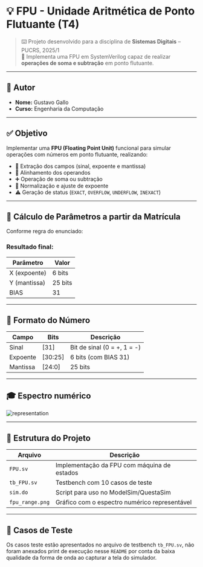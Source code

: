 # 💡 FPU - Unidade Aritmética de Ponto Flutuante (T4)

> ⌨️ Projeto desenvolvido para a disciplina de **Sistemas Digitais** – PUCRS, 2025/1  
> 🧮 Implementa uma FPU em SystemVerilog capaz de realizar **operações de soma e subtração** em ponto flutuante.

---

## 👤 Autor

- **Nome:** Gustavo Gallo  
- **Curso:** Engenharia da Computação  

---

## ✅ Objetivo

Implementar uma **FPU (Floating Point Unit)** funcional para simular operações com números em ponto flutuante, realizando:

- 🧩 Extração dos campos (sinal, expoente e mantissa)
- 🔄 Alinhamento dos operandos
- ➕ Operação de soma ou subtração
- 📏 Normalização e ajuste de expoente
- ⚠️ Geração de status (`EXACT`, `OVERFLOW`, `UNDERFLOW`, `INEXACT`)

---

## 📌 Cálculo de Parâmetros a partir da Matrícula

Conforme regra do enunciado:

### Resultado final:

| Parâmetro | Valor |
|-----------|--------|
| X (expoente) | 6 bits |
| Y (mantissa) | 25 bits |
| BIAS         | 31      |

---

## 📐 Formato do Número

| Campo     | Bits     | Descrição                    |
|-----------|----------|-------------------------------|
| Sinal     | [31]     | Bit de sinal (0 = +, 1 = -)   |
| Expoente  | [30:25]  | 6 bits (com BIAS 31)          |
| Mantissa  | [24:0]   | 25 bits       |

---
## 🎓 Espectro numérico

![representation](https://github.com/user-attachments/assets/1df3f9da-27c1-4a39-8720-4b149109f1c8)

---

## 📁 Estrutura do Projeto

| Arquivo         | Descrição                                      |
|-----------------|------------------------------------------------|
| `FPU.sv`        | Implementação da FPU com máquina de estados    |
| `tb_FPU.sv`     | Testbench com 10 casos de teste                |
| `sim.do`        | Script para uso no ModelSim/QuestaSim          |
| `fpu_range.png` | Gráfico com o espectro numérico representável |

---



## 🧪 Casos de Teste

Os casos teste estão apresentados no arquivo de testbench `tb_FPU.sv`, não foram anexados print de execução nesse `README` por conta da baixa qualidade da forma de onda ao capturar a tela do simulador.


